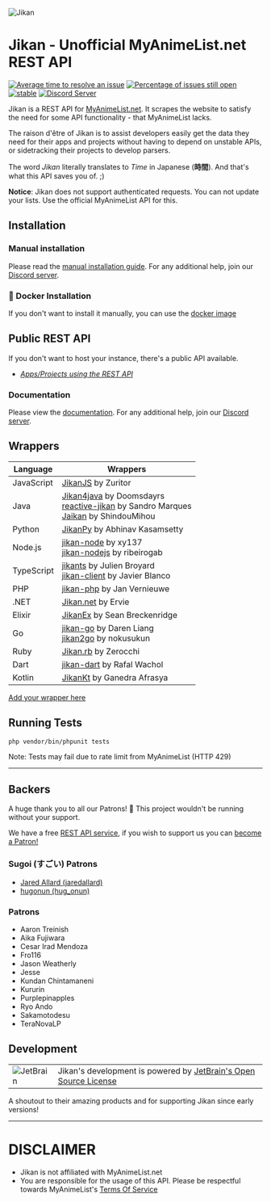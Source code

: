 ![Jikan](http://i.imgur.com/ctoJ3Jp.png)
# Jikan - Unofficial MyAnimeList.net REST API
[![Average time to resolve an issue](http://isitmaintained.com/badge/resolution/jikan-me/jikan-rest.svg)](http://isitmaintained.com/project/jikan-me/jikan-rest "Average time to resolve an issue") [![Percentage of issues still open](http://isitmaintained.com/badge/open/jikan-me/jikan-rest.svg)](http://isitmaintained.com/project/jikan-me/jikan-rest "Percentage of issues still open") [![stable](https://img.shields.io/badge/PHP-^7.2.5-blue.svg?style=flat)]() [![Discord Server](https://img.shields.io/discord/460491088004907029.svg?style=flat&logo=discord)](https://discordapp.com/invite/4tvCr36)

Jikan is a REST API for [MyAnimeList.net](https://myanimelist.net). It scrapes the website to satisfy the need for some API functionality - that MyAnimeList lacks.

The raison d'être of Jikan is to assist developers easily get the data they need for their apps and projects without having to depend on unstable APIs, or sidetracking their projects to develop parsers.

The word _Jikan_ literally translates to _Time_ in Japanese (**時間**). And that's what this API saves you of. ;)

**Notice**: Jikan does not support authenticated requests. You can not update your lists. Use the official MyAnimeList API for this.


## Installation

### Manual installation
Please read the [manual installation guide](https://github.com/jikan-me/jikan-rest/wiki).
For any additional help, join our [Discord server](http://discord.jikan.moe/).

### 🐳 Docker Installation
If you don't want to install it manually, you can use the [docker image](https://github.com/jikan-me/jikan-docker)

## Public REST API
If you don't want to host your instance, there's a public API available.

- *[Apps/Projects using the REST API](https://jikan.moe/showcase)*

### Documentation
Please view the [documentation](https://docs.api.jikan.moe/).
For any additional help, join our [Discord server](http://discord.jikan.moe/).

## Wrappers

| Language   | Wrappers |
|------------|----------|
| JavaScript | [JikanJS](https://github.com/zuritor/jikanjs) by Zuritor |
| Java       | [Jikan4java](https://github.com/Doomsdayrs/Jikan4java) by Doomsdayrs<br>[reactive-jikan](https://github.com/SandroHc/reactive-jikan) by Sandro Marques<br>[Jaikan](https://github.com/ShindouMihou/Jaikan) by ShindouMihou |
| Python     | [JikanPy](https://github.com/abhinavk99/jikanpy) by Abhinav Kasamsetty |
| Node.js    | [jikan-node](https://github.com/xy137/jikan-node) by xy137<br>[jikan-nodejs](https://github.com/ribeirogab/jikan-nodejs) by ribeirogab |
| TypeScript | [jikants](https://github.com/Julien-Broyard/jikants) by Julien Broyard<br>[jikan-client](https://github.com/javi11/jikan-client) by Javier Blanco |
| PHP        | [jikan-php](https://github.com/janvernieuwe/jikan-jikanPHP) by Jan Vernieuwe |
| .NET       | [Jikan.net](https://github.com/Ervie/jikan.net) by Ervie |
| Elixir     | [JikanEx](https://github.com/seanbreckenridge/jikan_ex) by Sean Breckenridge |
| Go         | [jikan-go](https://github.com/darenliang/jikan-go) by Daren Liang<br>[jikan2go](https://github.com/nokusukun/jikan2go) by nokusukun |
| Ruby       | [Jikan.rb](https://github.com/Zerocchi/jikan.rb) by Zerocchi |
| Dart       | [jikan-dart](https://github.com/charafau/jikan-dart) by Rafal Wachol |
| Kotlin     | [JikanKt](https://github.com/GSculerlor/JikanKt) by Ganedra Afrasya |

[Add your wrapper here](https://github.com/jikan-me/jikan-rest/edit/master/readme.md)

## Running Tests

`php vendor/bin/phpunit tests`

Note: Tests may fail due to rate limit from MyAnimeList (HTTP 429)

---
## Backers

A huge thank you to all our Patrons! 🙏 This project wouldn't be running without your support.

We have a free [REST API service](https://jikan.moe), if you wish to support us you can [become a Patron!](https://patreon.com/jikan)

### Sugoi (すごい) Patrons

- [Jared Allard (jaredallard)](https://github.com/jaredallard)
- [hugonun (hug_onun)](https://twitter.com/hug_onun)

### Patrons

- Aaron Treinish
- Aika Fujiwara
- Cesar Irad Mendoza
- Fro116
- Jason Weatherly
- Jesse
- Kundan Chintamaneni
- Kururin
- Purplepinapples
- Ryo Ando
- Sakamotodesu
- TeraNovaLP

## Development

|||
|------------|----------|
| ![JetBrain](https://user-images.githubusercontent.com/9166451/126047249-9e5bdc63-ae91-4082-bca5-ffe271b421da.png) | Jikan's development is powered by [JetBrain's Open Source License](https://jb.gg/OpenSource) |

A shoutout to their amazing products and for supporting Jikan since early versions!

---

# DISCLAIMER

- Jikan is not affiliated with MyAnimeList.net
- You are responsible for the usage of this API. Please be respectful towards MyAnimeList's [Terms Of Service](https://myanimelist.net/about/terms_of_use)
